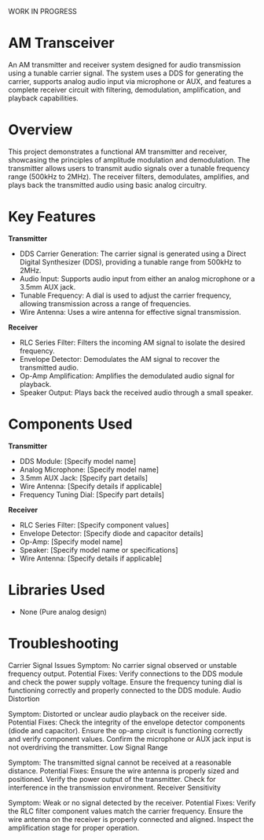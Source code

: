 WORK IN PROGRESS

# AM Transceiver
An AM transmitter and receiver system designed for audio transmission using a tunable carrier signal. The system uses a DDS for generating the carrier, supports analog audio input via microphone or AUX, and features a complete receiver circuit with filtering, demodulation, amplification, and playback capabilities.

# Overview
This project demonstrates a functional AM transmitter and receiver, showcasing the principles of amplitude modulation and demodulation. The transmitter allows users to transmit audio signals over a tunable frequency range (500kHz to 2MHz). The receiver filters, demodulates, amplifies, and plays back the transmitted audio using basic analog circuitry.

# Key Features

**Transmitter**
- DDS Carrier Generation: The carrier signal is generated using a Direct Digital Synthesizer (DDS), providing a tunable range from 500kHz to 2MHz.
- Audio Input: Supports audio input from either an analog microphone or a 3.5mm AUX jack. 
- Tunable Frequency: A dial is used to adjust the carrier frequency, allowing transmission across a range of frequencies. 
- Wire Antenna: Uses a wire antenna for effective signal transmission.

**Receiver**
- RLC Series Filter: Filters the incoming AM signal to isolate the desired frequency. 
- Envelope Detector: Demodulates the AM signal to recover the transmitted audio.
- Op-Amp Amplification: Amplifies the demodulated audio signal for playback.
- Speaker Output: Plays back the received audio through a small speaker.


# Components Used
**Transmitter**
- DDS Module: [Specify model name]
- Analog Microphone: [Specify model name]
- 3.5mm AUX Jack: [Specify part details]
- Wire Antenna: [Specify details if applicable]
- Frequency Tuning Dial: [Specify part details]

**Receiver**
- RLC Series Filter: [Specify component values]
- Envelope Detector: [Specify diode and capacitor details]
- Op-Amp: [Specify model name]
- Speaker: [Specify model name or specifications]
- Wire Antenna: [Specify details if applicable]

# Libraries Used
- None (Pure analog design)

# Troubleshooting

Carrier Signal Issues
Symptom: No carrier signal observed or unstable frequency output.
Potential Fixes:
Verify connections to the DDS module and check the power supply voltage.
Ensure the frequency tuning dial is functioning correctly and properly connected to the DDS module.
Audio Distortion

Symptom: Distorted or unclear audio playback on the receiver side.
Potential Fixes:
Check the integrity of the envelope detector components (diode and capacitor).
Ensure the op-amp circuit is functioning correctly and verify component values.
Confirm the microphone or AUX jack input is not overdriving the transmitter.
Low Signal Range

Symptom: The transmitted signal cannot be received at a reasonable distance.
Potential Fixes:
Ensure the wire antenna is properly sized and positioned.
Verify the power output of the transmitter.
Check for interference in the transmission environment.
Receiver Sensitivity

Symptom: Weak or no signal detected by the receiver.
Potential Fixes:
Verify the RLC filter component values match the carrier frequency.
Ensure the wire antenna on the receiver is properly connected and aligned.
Inspect the amplification stage for proper operation.
